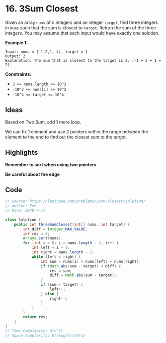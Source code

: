 # 16. 3Sum Closest

Given an array `nums` of *n* integers and an integer `target`, find three integers in `nums` such that the sum is closest to `target`. Return the sum of the three integers. You may assume that each input would have exactly one solution.

 

**Example 1:**

```
Input: nums = [-1,2,1,-4], target = 1
Output: 2
Explanation: The sum that is closest to the target is 2. (-1 + 2 + 1 = 2).
```

 

**Constraints:**

- `3 <= nums.length <= 10^3`
- `-10^3 <= nums[i] <= 10^3`
- `-10^4 <= target <= 10^4`

## Ideas

Based on Two Sum, add 1 more loop. 

We can fix 1 element and use 2 pointers within the range between the element to the end to find out the closest sum to the target.

## Highlights

**Remember to sort when using two pointers**

**Be careful about the edge**

## Code

```java
// Source: https://leetcode.com/problems/3sum-closest/solution/
// Author: Eve
// Date: 2020-7-17
    
class Solution {
    public int threeSumClosest(int[] nums, int target) {
        int diff = Integer.MAX_VALUE;
        int res = 0;
        Arrays.sort(nums);
        for (int i = 0; i < nums.length - 2; i++) {
            int left = i + 1;
            int right = nums.length - 1;
            while (left < right) {
                int sum = nums[i] + nums[left] + nums[right];
                if (Math.abs(sum - target) < diff) {
                    res = sum;
                    diff = Math.abs(sum - target);
                }
                if (sum < target) {
                    left++;
                } else {
                    right--;
                }
            }
        }
        return res;
    }
}
// Time Complexity: O(n^2)
// Space Complexity: O(nlog(n))/O(n)
```

